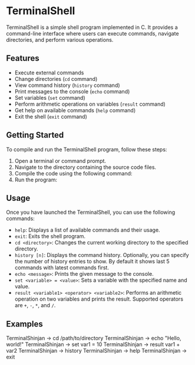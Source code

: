 # TerminalShell

TerminalShell is a simple shell program implemented in C. It provides a command-line interface where users can execute commands, navigate directories, and perform various operations.

## Features

- Execute external commands
- Change directories (`cd` command)
- View command history (`history` command)
- Print messages to the console (`echo` command)
- Set variables (`set` command)
- Perform arithmetic operations on variables (`result` command)
- Get help on available commands (`help` command)
- Exit the shell (`exit` command)

## Getting Started

To compile and run the TerminalShell program, follow these steps:

1. Open a terminal or command prompt.
2. Navigate to the directory containing the source code files.
3. Compile the code using the following command:
4. Run the program:

## Usage

Once you have launched the TerminalShell, you can use the following commands:

- `help`: Displays a list of available commands and their usage.
- `exit`: Exits the shell program.
- `cd <directory>`: Changes the current working directory to the specified directory.
- `history [n]`: Displays the command history. Optionally, you can specify the number of history entries to show. By default it shows last 5 commands with latest commands first.
- `echo <message>`: Prints the given message to the console.
- `set <variable> = <value>`: Sets a variable with the specified name and value.
- `result <variable1> <operator> <variable2>`: Performs an arithmetic operation on two variables and prints the result. Supported operators are `+`, `-`, `*`, and `/`.

## Examples
TerminalShinjan -> cd /path/to/directory
TerminalShinjan -> echo "Hello, world!"
TerminalShinjan -> set var1 = 10
TerminalShinjan -> result var1 + var2
TerminalShinjan -> history
TerminalShinjan -> help
TerminalShinjan -> exit


